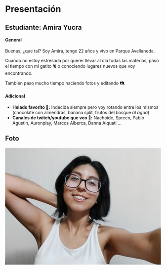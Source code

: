 # Presentación

## Estudiante: Amira Yucra

#### General
Buenas, ¿que tal? Soy Amira, tengo 22 años y vivo en Parque Avellaneda. 

Cuando no estoy estresada por querer llevar al dia todas las materias, paso el tiempo con mi gatito :cat2: o conociendo lugares nuevos que voy encontrando.

También paso mucho tiempo haciendo fotos y editando :camera:.

#### Adicional
* **Helado favorito :icecream::** Indecida siempre pero voy rotando entre los mismos (chocolate con almendras, banana split, frutos del bosque _al agua_)
* **Canales de twitch/youtube que veo :iphone::** Nachoide, Spreen, Pablo Agustin, Auronplay, Marcos Alberca, Danna Alquati ...
## Foto
![mi foto](fotoAmira.jpeg)